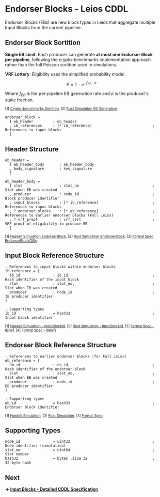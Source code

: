 # Endorser Blocks - Leios CDDL

Endorser Blocks (EBs) are new block types in Leios that aggregate multiple Input Blocks from the current pipeline.

## Endorser Block Sortition

**Single EB Limit**: Each producer can generate **at most one Endorser Block per pipeline**, following the crypto-benchmarks implementation approach rather than the full Poisson sortition used in simulations.

**VRF Lottery**: Eligibility uses the simplified probability model:

$$P = 1 - e^{-f_{EB} \cdot \sigma}$$

Where $f_{EB}$ is the per-pipeline EB generation rate and $\sigma$ is the producer's stake fraction.

<sub>[1] [Crypto-benchmarks Sortition](https://github.com/input-output-hk/ouroboros-leios/blob/main/crypto-benchmarks.rs/Specification.md#L63-L65), [2] [Rust Simulation EB Generation](https://github.com/input-output-hk/ouroboros-leios/blob/main/sim-rs/sim-core/src/sim/node.rs#L606-L641)</sub>

```cddl
endorser_block =
  [ eb_header         : eb_header
  , ib_references     : [* ib_reference]                            ; References to input blocks
  ]
```

## Header Structure

```cddl
eb_header =
  [ eb_header_body       : eb_header_body
  , body_signature       : kes_signature
  ]

eb_header_body =
  [ slot                 : slot_no                                  ; Slot when EB was created
  , producer             : node_id                                  ; Block producer identifier
  , input_blocks         : [* ib_reference]                         ; References to input blocks
  , ? endorser_blocks    : [* eb_reference]                         ; References to earlier endorser blocks (Full Leios)
  , ? vrf_proof          : vrf_cert                                 ; VRF proof of eligibility to produce EB
  ]
```
<sub>[1] [Haskell Simulation EndorserBlock](https://github.com/input-output-hk/ouroboros-leios/blob/main/simulation/src/LeiosProtocol/Common.hs#L160-L171), [2] [Rust Simulation EndorserBlock](https://github.com/input-output-hk/ouroboros-leios/blob/main/sim-rs/sim-core/src/model.rs#L167-L176), [3] [Formal Spec EndorserBlockOSig](https://github.com/input-output-hk/ouroboros-leios-formal-spec/blob/main/formal-spec/Leios/Blocks.agda#L97-L106)</sub>

## Input Block Reference Structure

```cddl
; References to input blocks within endorser blocks
ib_reference = [
  ib_id               : ib_id,                                      ; Hash identifier of the input block
  slot                : slot_no,                                    ; Slot when IB was created
  producer            : node_id                                     ; IB producer identifier
]

; Supporting types
ib_id                 = hash32                                      ; Input block identifier
```
<sub>[1] [Haskell Simulation - InputBlockId](https://github.com/input-output-hk/ouroboros-leios/blob/main/simulation/src/LeiosProtocol/Common.hs#L100-L105), [2] [Rust Simulation - InputBlockId](https://github.com/input-output-hk/ouroboros-leios/blob/main/sim-rs/sim-core/src/model.rs#L98-L105), [3] [Formal Spec - IBRef](https://github.com/input-output-hk/ouroboros-leios-formal-spec/blob/main/formal-spec/Leios/Blocks.agda#L33), [4] [Formal Spec - ibRefs](https://github.com/input-output-hk/ouroboros-leios-formal-spec/blob/main/formal-spec/Leios/Blocks.agda#L101)</sub>

## Endorser Block Reference Structure

```cddl
; References to earlier endorser blocks (for Full Leios)
eb_reference = [
  eb_id               : eb_id,                                      ; Hash identifier of the endorser block  
  slot                : slot_no,                                    ; Slot when EB was created
  producer            : node_id                                     ; EB producer identifier
]

; Supporting types
eb_id                 = hash32                                      ; Endorser block identifier
```
<sub>[1] [Haskell Simulation](https://github.com/input-output-hk/ouroboros-leios/blob/main/simulation/src/LeiosProtocol/Common.hs#L161-L163), [2] [Rust Simulation](https://github.com/input-output-hk/ouroboros-leios/blob/main/sim-rs/sim-core/src/model.rs#L148-L152), [3] [Formal Spec](https://github.com/input-output-hk/ouroboros-leios-formal-spec/blob/main/formal-spec/Leios/Blocks.agda#L34)</sub>

## Supporting Types

```cddl
node_id               = uint32                                      ; Node identifier (simulation)
slot_no               = uint64                                      ; Slot number
hash32                = bytes .size 32                              ; 32-byte hash
```

## Next
**→ [Input Blocks - Detailed CDDL Specification](input-blocks.md)**